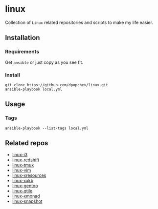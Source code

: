 # linux

Collection of `Linux` related repositories and scripts to make my life easier.

## Installation

### Requirements

Get `ansible` or just copy as you see fit.

### Install

```
git clone https://github.com/dpopchev/linux.git
ansible-playbook local.yml
```

## Usage

### Tags

```
ansible-playbook --list-tags local.yml
```

## Related repos

- [linux-i3](https://github.com/dpopchev/linux-i3)
- [linux-redshift](https://github.com/dpopchev/linux-redshift)
- [linux-tmux](https://github.com/dpopchev/linux-tmux)
- [linux-vim](https://github.com/dpopchev/linux-vim)
- [linux-xresources](https://github.com/dpopchev/linux-xresources)
- [linux-xxkb](https://github.com/dpopchev/linux-xxkb)
- [linux-gentoo](https://github.com/dpopchev/linux-gentoo)
- [linux-qtile](https://github.com/dpopchev/linux-qtile)
- [linux-xmonad](https://github.com/dpopchev/linux-xmonad)
- [linux-snapshot](https://github.com/dpopchev/linux-snapshot)
